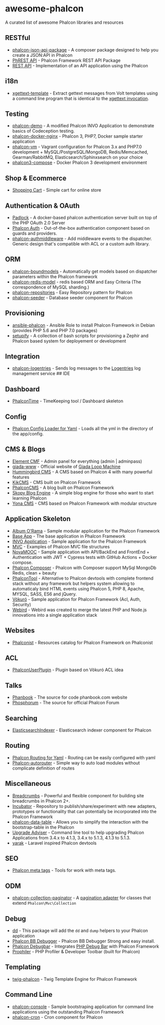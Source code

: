 # awesome-phalcon

A curated list of awesome Phalcon libraries and resources

## RESTful

- [phalcon-json-api-package](https://github.com/gte451f/phalcon-json-api-package) - A composer package designed to help you create a JSON:API in Phalcon
- [PhREST API](https://github.com/phrest/api) - Phalcon Framework REST API Package
- [REST API](https://github.com/phalcon/rest-api) - Implementation of an API application using the Phalcon

## i18n

- [xgettext-template](https://github.com/gmarty/xgettext) - Extract gettext messages from Volt templates using a command line program that is identical to the [xgettext invocation](http://www.gnu.org/software/gettext/manual/gettext.html#xgettext-Invocation).

## Testing

- [phalcon-demo](https://github.com/Codeception/phalcon-demo) - A modified Phalcon INVO Application to demonstrate basics of Codeception testing.
- [phalcon-docker-nginx](https://github.com/viebig/phalcon-docker-nginx) - Phalcon 3, PHP7, Docker sample starter application
- [phalcon-vm](https://github.com/eugene-manuilov/phalcon-vm) - Vagrant configuration for Phalcon 3.x and PHP7.0 development + MySQL/PostgreSQL/MongoDB, Redis/Memcached, Gearman/RabbitMQ, Elasticsearch/Sphinxsearch on your choice
- [phalcon3-compose](https://github.com/linxlad/phalcon3-compose) - Docker Phalcon 3 development environment

## Shop & Ecommerce

- [Shopping Cart](https://github.com/sinbadxiii/phalcon-cart) - Simple cart for online store

## Authentication & OAuth

- [Padlock](https://github.com/tegaphilip/padlock) - A docker-based phalcon authentication server built on top of the PHP OAuth 2.0 Server
- [Phalcon Auth](https://github.com/sinbadxiii/phalcon-auth) - Out-of-the-box authentication component based on guards and providers.
- [phalcon-authmiddleware](https://github.com/SidRoberts/phalcon-authmiddleware) - Add middleware events to the dispatcher. Generic design that's compatible with ACL or a custom auth library.

## ORM

- [phalcon-boundmodels](https://github.com/SidRoberts/phalcon-boundmodels) - Automatically get models based on dispatcher parameters within the Phalcon framework
- [phalcon-redis-model](https://github.com/ienaga/RedisPlugin) - redis based ORM and Easy Criteria (The correspondence of MySQL sharding.)
- [phalcon-repositories](https://github.com/micheleangioni/phalcon-repositories) - Easy Repository pattern for Phalcon
- [phalcon-seeder](https://github.com/SidRoberts/phalcon-seeder) - Database seeder component for Phalcon

## Provisioning

- [ansible-phalcon](https://github.com/HanXHX/ansible-phalcon) - Ansible Role to install Phalcon Framework in Debian (provides PHP 5.6 and PHP 7.0 packages)
- [setupify](https://github.com/perchlabs/setupify) - A collection of bash scripts for provisioning a Zephir and Phalcon based system for deployement or development

## Integration

- [phalcon-logentries](https://github.com/phalcon-orphanage/phalcon-logentries) - Sends log messages to the [Logentries](https://logentries.com/) log management service ## IDE

## Dashboard

- [PhalconTime](https://github.com/Videles/PhalconTime) - TimeKeeping tool / Dashboard skeleton

## Config

- [Phalcon Config Loader for Yaml](https://github.com/ienaga/PhalconConfig) - Loads all the yml in the directory of the app/config.

## CMS & Blogs

- [Element CMF](https://github.com/odvapro/element) - Admin panel for everything  (admin | adminpass)
- [giada-www](https://github.com/monocasual/giada-www) - Official website of [Giada Loop Machine](https://www.giadamusic.com/)
- [Hummingbird CMS](https://github.com/mvanvu/hummingbird-cms) - A CMS based on Phalcon 4 with many powerful features
- [KikCMS](https://github.com/krazzer/kikcms) - CMS built on Phalcon Framework
- [PhalconCMS](https://github.com/KevinJay/PhalconCMS) - A blog built on Phalcon Framework
- [Skopy Blog Engine](https://github.com/yuriygr/skopy) - A simple blog engine for those who want to start learning Phalcon
- [Yona CMS](https://github.com/alexander-torosh/yona-cms) - CMS based on Phalcon Framework with modular structure

## Application Skeleton

- [Album O'Rama](https://github.com/phalcon/album-o-rama) - Sample modular application for the Phalcon Framework
- [Base App](https://github.com/mruz/base-app) - The base application in Phalcon Framework
- [INVO Application](https://github.com/phalcon/invo) - Sample application for the Phalcon Framework
- [MVC](https://github.com/phalcon/mvc) - Examples of Phalcon MVC file structures
- [NovaMOOC](https://github.com/les-enovateurs/phalcon-nova-mooc) - Sample application with API/BackEnd and FrontEnd + Authentication with JWT + Cypress tests with GitHub Actions + Docker compose.
- [Phalcon Composer](https://github.com/xxtime/phalcon) - Phalcon with Composer support MySql MongoDb Redis, clean + beauty
- [PhalconTool](https://github.com/corentin-begne/phalconTool) - Alternative to Phalcon devtools with complete frontend stack without any framework but helpers system allowing to automaticaly bind HTML events using Phalcon 5, PHP 8, Apache, MYSQL, SASS, ES6 and jQuery.
- [Vökuró](https://github.com/phalcon/vokuro) - Sample application for Phalcon Framework (Acl, Auth, Security)
- [Webird](https://github.com/perchlabs/webird) - Webird was created to merge the latest PHP and Node.js innovations into a single application stack

## Websites

- [Phalconist](https://github.com/phalcon/phalconist) - Resources catalog for Phalcon Framework on Phalconist

## ACL

- [PhalconUserPlugin](https://github.com/calinrada/PhalconUserPlugin) - Plugin based on Vökuró ACL idea

## Talks

- [Phanbook](https://github.com/phanbook/phanbook) - The source for code phanbook.com website
- [Phosphorum](https://github.com/phalcon/forum) - The source for official Phalcon Forum

## Searching

- [ElasticsearchIndexer](https://github.com/SidRoberts/phalcon-elasticsearchindexer) - Elasticsearch indexer component for Phalcon

## Routing

- [Phalcon Routing for Yaml](https://github.com/ienaga/PhalconRouter) - Routing can be easily configured with yaml
- [Phalcon-autorouter](https://github.com/kahur/Phalcon-autorouter) - Simple way to auto load modules without complicate definition of routes

## Miscellaneous

- [Breadcrumbs](https://github.com/sergeyklay/breadcrumbs) - Powerful and flexible component for building site breadcrumbs in Phalcon 2+.
- [Incubator](https://github.com/phalcon/incubator) - Repository to publish/share/experiment with new adapters, prototypes or functionality that can potentially be incorporated into the Phalcon Framework
- [phalcon-data-table](https://github.com/maslo2017/phalcon-data-table) - Allows you to simplify the interaction with the bootstrap-table in the Phalcon
- [Upgrade Adviser](https://github.com/diplopito/Phalcon-Upgrade-Adviser) - Command line tool to help upgrading Phalcon Applications from 3.4.x to 4.1.3, 3.4.x to 5.1.3, 4.1.3 to 5.1.3.
- [yarak](https://github.com/zachleigh/yarak) - Laravel inspired Phalcon devtools

## SEO

- [Phalcon meta tags](https://github.com/izica/phalcon-meta-tags) - Tools for work with meta tags.

## ODM

- [phalcon-collection-paginator](https://github.com/angelxmoreno/phalcon-collection-paginator) - A [pagination adapter](https://docs.phalcon.io/3.4/db-pagination#data-adapters) for classes that extend `Phalcon\Mvc\Collection`

## Debug

- [dd](https://github.com/phalcon/dd) - This package will add the `dd` and `dump` helpers to your Phalcon application
- [Phalcon BB Debugger](https://github.com/ismail0234/Phalcon-BB-Debugger) - Phalcon BB Debugger Strong and easy install.
- [Phalcon Debugbar](https://github.com/snowair/phalcon-debugbar) - Integrates [PHP Debug Bar](http://phpdebugbar.com) with Phalcon Framework
- [Prophiler](https://github.com/fabfuel/prophiler) - PHP Profiler & Developer Toolbar (built for Phalcon)

## Templating

- [twig-phalcon](https://github.com/vinyvicente/phalcon-twig) - Twig Template Engine for Phalcon Framework

## Command Line

- [phalcon-console](https://github.com/viebig/phalcon-console) - Sample bootstraping application for command line applications using the outstanding Phalcon Framework
- [phalcon-cron](https://github.com/SidRoberts/phalcon-cron) - Cron component for Phalcon
